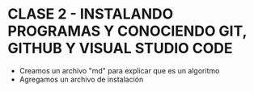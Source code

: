 # CLASE 2 - INSTALANDO PROGRAMAS Y CONOCIENDO GIT, GITHUB Y VISUAL STUDIO CODE

- Creamos un archivo "md" para explicar que es un algoritmo
- Agregamos un archivo de instalación